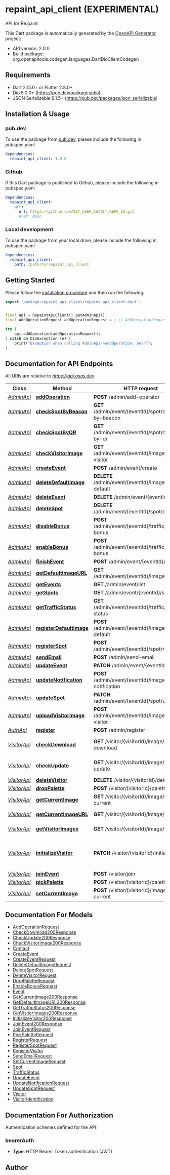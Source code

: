 # repaint_api_client (EXPERIMENTAL)
API for Re:paint

This Dart package is automatically generated by the [OpenAPI Generator](https://openapi-generator.tech) project:

- API version: 2.0.0
- Build package: org.openapitools.codegen.languages.DartDioClientCodegen

## Requirements

* Dart 2.15.0+ or Flutter 2.8.0+
* Dio 5.0.0+ (https://pub.dev/packages/dio)
* JSON Serializable 6.1.5+ (https://pub.dev/packages/json_serializable)

## Installation & Usage

### pub.dev
To use the package from [pub.dev](https://pub.dev), please include the following in pubspec.yaml
```yaml
dependencies:
  repaint_api_client: 1.0.0
```

### Github
If this Dart package is published to Github, please include the following in pubspec.yaml
```yaml
dependencies:
  repaint_api_client:
    git:
      url: https://github.com/GIT_USER_Id/GIT_REPO_Id.git
      #ref: main
```

### Local development
To use the package from your local drive, please include the following in pubspec.yaml
```yaml
dependencies:
  repaint_api_client:
    path: /path/to/repaint_api_client
```

## Getting Started

Please follow the [installation procedure](#installation--usage) and then run the following:

```dart
import 'package:repaint_api_client/repaint_api_client.dart';


final api = RepaintApiClient().getAdminApi();
final AddOperationRequest addOperationRequest = ; // AddOperationRequest | 

try {
    api.addOperation(addOperationRequest);
} catch on DioException (e) {
    print("Exception when calling AdminApi->addOperation: $e\n");
}

```

## Documentation for API Endpoints

All URIs are relative to *https://api.asgs.dev*

Class | Method | HTTP request | Description
------------ | ------------- | ------------- | -------------
[*AdminApi*](doc/AdminApi.md) | [**addOperation**](doc/AdminApi.md#addoperation) | **POST** /admin/add-operator | add operator
[*AdminApi*](doc/AdminApi.md) | [**checkSpotByBeacon**](doc/AdminApi.md#checkspotbybeacon) | **GET** /admin/event/{eventId}/spot/check-by-beacon | check spot status by beacon hwId
[*AdminApi*](doc/AdminApi.md) | [**checkSpotByQR**](doc/AdminApi.md#checkspotbyqr) | **GET** /admin/event/{eventId}/spot/check-by-qr | check spot status by QR code(spotId)
[*AdminApi*](doc/AdminApi.md) | [**checkVisitorImage**](doc/AdminApi.md#checkvisitorimage) | **GET** /admin/event/{eventId}/image/check-visitor | check visitor image is exist
[*AdminApi*](doc/AdminApi.md) | [**createEvent**](doc/AdminApi.md#createevent) | **POST** /admin/event/create | create event
[*AdminApi*](doc/AdminApi.md) | [**deleteDefaultImage**](doc/AdminApi.md#deletedefaultimage) | **DELETE** /admin/event/{eventId}/image/delete-default | delete default image
[*AdminApi*](doc/AdminApi.md) | [**deleteEvent**](doc/AdminApi.md#deleteevent) | **DELETE** /admin/event/{eventId}/delete | delete event
[*AdminApi*](doc/AdminApi.md) | [**deleteSpot**](doc/AdminApi.md#deletespot) | **DELETE** /admin/event/{eventId}/spot/delete | delete spot
[*AdminApi*](doc/AdminApi.md) | [**disableBonus**](doc/AdminApi.md#disablebonus) | **POST** /admin/event/{eventId}/traffic/disable-bonus | disable bonus
[*AdminApi*](doc/AdminApi.md) | [**enableBonus**](doc/AdminApi.md#enablebonus) | **POST** /admin/event/{eventId}/traffic/enable-bonus | enable bonus
[*AdminApi*](doc/AdminApi.md) | [**finishEvent**](doc/AdminApi.md#finishevent) | **POST** /admin/event/{eventId}/finish | finish event
[*AdminApi*](doc/AdminApi.md) | [**getDefaultImageURL**](doc/AdminApi.md#getdefaultimageurl) | **GET** /admin/event/{eventId}/image/proxy | get image url by image id
[*AdminApi*](doc/AdminApi.md) | [**getEvents**](doc/AdminApi.md#getevents) | **GET** /admin/event/list | get event list
[*AdminApi*](doc/AdminApi.md) | [**getSpots**](doc/AdminApi.md#getspots) | **GET** /admin/event/{eventId}/spot/list | get spot list
[*AdminApi*](doc/AdminApi.md) | [**getTrafficStatus**](doc/AdminApi.md#gettrafficstatus) | **GET** /admin/event/{eventId}/traffic/get-status | get traffic status
[*AdminApi*](doc/AdminApi.md) | [**registerDefaultImage**](doc/AdminApi.md#registerdefaultimage) | **POST** /admin/event/{eventId}/image/register-default | register default image
[*AdminApi*](doc/AdminApi.md) | [**registerSpot**](doc/AdminApi.md#registerspot) | **POST** /admin/event/{eventId}/spot/register | register spot
[*AdminApi*](doc/AdminApi.md) | [**sendEmail**](doc/AdminApi.md#sendemail) | **POST** /admin/send-email | send email
[*AdminApi*](doc/AdminApi.md) | [**updateEvent**](doc/AdminApi.md#updateevent) | **PATCH** /admin/event/{eventId}/update | update event
[*AdminApi*](doc/AdminApi.md) | [**updateNotification**](doc/AdminApi.md#updatenotification) | **POST** /admin/event/{eventId}/image/update-notification | image update notification
[*AdminApi*](doc/AdminApi.md) | [**updateSpot**](doc/AdminApi.md#updatespot) | **PATCH** /admin/event/{eventId}/spot/update | update spot
[*AdminApi*](doc/AdminApi.md) | [**uploadVisitorImage**](doc/AdminApi.md#uploadvisitorimage) | **POST** /admin/event/{eventId}/image/upload-visitor | upload visitor image
[*AuthApi*](doc/AuthApi.md) | [**register**](doc/AuthApi.md#register) | **POST** /admin/register | register admin
[*VisitorApi*](doc/VisitorApi.md) | [**checkDownload**](doc/VisitorApi.md#checkdownload) | **GET** /visitor/{visitorId}/image/check-download | Check for downloads to an image
[*VisitorApi*](doc/VisitorApi.md) | [**checkUpdate**](doc/VisitorApi.md#checkupdate) | **GET** /visitor/{visitorId}/image/check-update | Check for updates to an image
[*VisitorApi*](doc/VisitorApi.md) | [**deleteVisitor**](doc/VisitorApi.md#deletevisitor) | **DELETE** /visitor/{visitorId}/delete | delete visitor
[*VisitorApi*](doc/VisitorApi.md) | [**dropPalette**](doc/VisitorApi.md#droppalette) | **POST** /visitor/{visitorId}/palette/drop | drop palette
[*VisitorApi*](doc/VisitorApi.md) | [**getCurrentImage**](doc/VisitorApi.md#getcurrentimage) | **GET** /visitor/{visitorId}/image/get-current | get current image
[*VisitorApi*](doc/VisitorApi.md) | [**getCurrentImageURL**](doc/VisitorApi.md#getcurrentimageurl) | **GET** /visitor/{visitorId}/image/proxy | get image url by image id
[*VisitorApi*](doc/VisitorApi.md) | [**getVisitorImages**](doc/VisitorApi.md#getvisitorimages) | **GET** /visitor/{visitorId}/image/list | get visitor image list
[*VisitorApi*](doc/VisitorApi.md) | [**initializeVisitor**](doc/VisitorApi.md#initializevisitor) | **PATCH** /visitor/{visitorId}/initialize | initialize visitor(Second and subsequent startups)
[*VisitorApi*](doc/VisitorApi.md) | [**joinEvent**](doc/VisitorApi.md#joinevent) | **POST** /visitor/join | join event
[*VisitorApi*](doc/VisitorApi.md) | [**pickPalette**](doc/VisitorApi.md#pickpalette) | **POST** /visitor/{visitorId}/palette/pick | pick palette
[*VisitorApi*](doc/VisitorApi.md) | [**setCurrentImage**](doc/VisitorApi.md#setcurrentimage) | **POST** /visitor/{visitorId}/image/set-current | set current image


## Documentation For Models

 - [AddOperationRequest](doc/AddOperationRequest.md)
 - [CheckDownload200Response](doc/CheckDownload200Response.md)
 - [CheckUpdate200Response](doc/CheckUpdate200Response.md)
 - [CheckVisitorImage200Response](doc/CheckVisitorImage200Response.md)
 - [Contact](doc/Contact.md)
 - [CreateEvent](doc/CreateEvent.md)
 - [CreateEventRequest](doc/CreateEventRequest.md)
 - [DeleteDefaultImageRequest](doc/DeleteDefaultImageRequest.md)
 - [DeleteSpotRequest](doc/DeleteSpotRequest.md)
 - [DeleteVisitorRequest](doc/DeleteVisitorRequest.md)
 - [DropPaletteRequest](doc/DropPaletteRequest.md)
 - [EnableBonusRequest](doc/EnableBonusRequest.md)
 - [Event](doc/Event.md)
 - [GetCurrentImage200Response](doc/GetCurrentImage200Response.md)
 - [GetDefaultImageURL200Response](doc/GetDefaultImageURL200Response.md)
 - [GetTrafficStatus200Response](doc/GetTrafficStatus200Response.md)
 - [GetVisitorImages200Response](doc/GetVisitorImages200Response.md)
 - [InitializeVisitor200Response](doc/InitializeVisitor200Response.md)
 - [JoinEvent200Response](doc/JoinEvent200Response.md)
 - [JoinEventRequest](doc/JoinEventRequest.md)
 - [PickPaletteRequest](doc/PickPaletteRequest.md)
 - [RegisterRequest](doc/RegisterRequest.md)
 - [RegisterSpotRequest](doc/RegisterSpotRequest.md)
 - [RegisterVisitor](doc/RegisterVisitor.md)
 - [SendEmailRequest](doc/SendEmailRequest.md)
 - [SetCurrentImageRequest](doc/SetCurrentImageRequest.md)
 - [Spot](doc/Spot.md)
 - [TrafficStatus](doc/TrafficStatus.md)
 - [UpdateEvent](doc/UpdateEvent.md)
 - [UpdateNotificationRequest](doc/UpdateNotificationRequest.md)
 - [UpdateSpotRequest](doc/UpdateSpotRequest.md)
 - [Visitor](doc/Visitor.md)
 - [VisitorIdentification](doc/VisitorIdentification.md)


## Documentation For Authorization


Authentication schemes defined for the API:
### bearerAuth

- **Type**: HTTP Bearer Token authentication (JWT)


## Author



